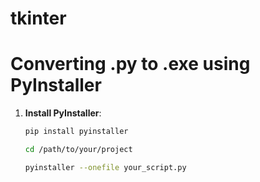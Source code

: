 # tkinter

# Converting .py to .exe using PyInstaller

1. **Install PyInstaller**:
   ```bash
   pip install pyinstaller

   cd /path/to/your/project

   pyinstaller --onefile your_script.py

